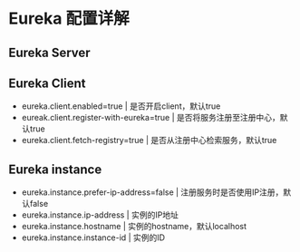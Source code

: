 # Eureka 配置详解

## Eureka Server

## Eureka Client

- eureka.client.enabled=true                        |   是否开启client，默认true
- eureak.client.register-with-eureka=true           |   是否将服务注册至注册中心，默认true
- eureka.client.fetch-registry=true                 |   是否从注册中心检索服务，默认true

## Eureka instance

- eureka.instance.prefer-ip-address=false           |   注册服务时是否使用IP注册，默认false
- eureka.instance.ip-address                        |   实例的IP地址
- eureka.instance.hostname                          |    实例的hostname，默认localhost
- eureka.instance.instance-id                       |    实例的ID
